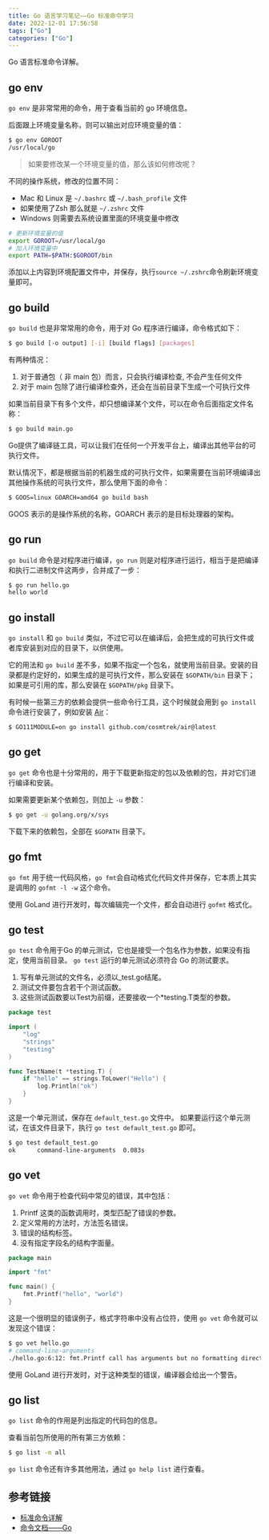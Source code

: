 ```yaml
---
title: Go 语言学习笔记——Go 标准命令学习
date: 2022-12-01 17:56:58
tags: ["Go"]
categories: ["Go"]
---
```


Go 语言标准命令详解。

<!-- more -->

## go env
`go env` 是非常常用的命令，用于查看当前的 go 环境信息。

后面跟上环境变量名称，则可以输出对应环境变量的值：
```bash
$ go env GOROOT
/usr/local/go
```

> 如果要修改某一个环境变量的值，那么该如何修改呢？
> 

不同的操作系统，修改的位置不同：
* Mac 和 Linux 是 `~/.bashrc` 或 `~/.bash_profile` 文件
* 如果使用了Zsh 那么就是 `~/.zshrc` 文件
* Windows 则需要去系统设置里面的环境变量中修改

```bash
# 更新环境变量的值
export GOROOT=/usr/local/go
# 加入环境变量中
export PATH=$PATH:$GOROOT/bin
```

添加以上内容到环境配置文件中，并保存，执行`source ~/.zshrc`命令刷新环境变量即可。

## go build

`go build` 也是非常常用的命令，用于对 Go 程序进行编译，命令格式如下：
```bash
$ go build [-o output] [-i] [build flags] [packages]
```

有两种情况：
1. 对于普通包（ 非 main 包）而言，只会执行编译检查, 不会产生任何文件
2. 对于 main 包除了进行编译检查外，还会在当前目录下生成一个可执行文件

如果当前目录下有多个文件，却只想编译某个文件，可以在命令后面指定文件名称：
```bash
$ go build main.go
```

Go提供了编译链工具，可以让我们在任何一个开发平台上，编译出其他平台的可执行文件。

默认情况下，都是根据当前的机器生成的可执行文件，如果需要在当前环境编译出其他操作系统的可执行文件，那么使用下面的命令：
```bash
$ GOOS=linux GOARCH=amd64 go build bash
```
GOOS 表示的是操作系统的名称，GOARCH 表示的是目标处理器的架构。

## go run

`go build` 命令是对程序进行编译，`go run` 则是对程序进行运行，相当于是把编译和执行二进制文件这两步，合并成了一步：
```bash
$ go run hello.go
hello world
```

## go install

`go install` 和 `go build` 类似，不过它可以在编译后，会把生成的可执行文件或者库安装到对应的目录下，以供使用。

它的用法和 `go build` 差不多，如果不指定一个包名，就使用当前目录。安装的目录都是约定好的，如果生成的是可执行文件，那么安装在 `$GOPATH/bin` 目录下；如果是可引用的库，那么安装在 `$GOPATH/pkg` 目录下。

有时候一些第三方的依赖会提供一些命令行工具，这个时候就会用到 `go install` 命令进行安装了，例如安装 [Air](https://github.com/cosmtrek/air)：
```bash
$ GO111MODULE=on go install github.com/cosmtrek/air@latest
```

## go get
`go get` 命令也是十分常用的，用于下载更新指定的包以及依赖的包，并对它们进行编译和安装。

如果需要更新某个依赖包，则加上 `-u` 参数：
```bash
$ go get -u golang.org/x/sys
```

下载下来的依赖包，全部在 `$GOPATH` 目录下。

## go fmt
`go fmt` 用于统一代码风格，`go fmt`会自动格式化代码文件并保存，它本质上其实是调用的 `gofmt -l -w` 这个命令。

使用 GoLand 进行开发时，每次编辑完一个文件，都会自动进行 `gofmt` 格式化。

## go test
`go test` 命令用于Go 的单元测试，它也是接受一个包名作为参数，如果没有指定，使用当前目录。 `go test` 运行的单元测试必须符合 Go 的测试要求。

1. 写有单元测试的文件名，必须以_test.go结尾。
2. 测试文件要包含若干个测试函数。
3. 这些测试函数要以Test为前缀，还要接收一个*testing.T类型的参数。

```go
package test

import (
	"log"
	"strings"
	"testing"
)

func TestName(t *testing.T) {
	if "hello" == strings.ToLower("Hello") {
		log.Println("ok")
	}
}
```

这是一个单元测试，保存在 `default_test.go` 文件中。 如果要运行这个单元测试，在该文件目录下，执行 `go test default_test.go` 即可。
```bash
$ go test default_test.go 
ok      command-line-arguments  0.083s
```

## go vet
`go vet` 命令用于检查代码中常见的错误，其中包括：
1. Printf 这类的函数调用时，类型匹配了错误的参数。
2. 定义常用的方法时，方法签名错误。
3. 错误的结构标签。
4. 没有指定字段名的结构字面量。

```go
package main

import "fmt"

func main() {
	fmt.Printf("hello", "world")
}
```

这是一个很明显的错误例子，格式字符串中没有占位符，使用 `go vet` 命令就可以发现这个错误：

```bash
$ go vet hello.go          
# command-line-arguments
./hello.go:6:12: fmt.Printf call has arguments but no formatting directives
```

使用 GoLand 进行开发时，对于这种类型的错误，编译器会给出一个警告。

## go list

`go list` 命令的作用是列出指定的代码包的信息。

查看当前包所使用的所有第三方依赖：
```bash
$ go list -m all
```

`go list` 命令还有许多其他用法，通过 `go help list` 进行查看。

## 参考链接
* [标准命令详解](https://doc.yonyoucloud.com/doc/wiki/project/go-command-tutorial/0.0.html)
* [命令文档——Go](https://go-zh.org/cmd/go/)